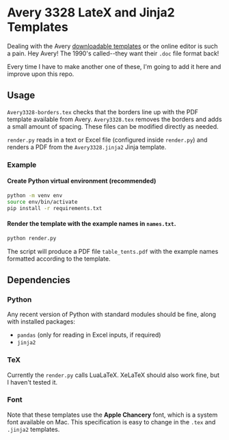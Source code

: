# Avery 3328 LateX and Jinja2 Templates

Dealing with the Avery [downloadable templates](https://www.avery.com/templates) or the online editor is such a pain.  Hey Avery!  The 1990's called--they want their `.doc` file format back!

Every time I have to make another one of these, I'm going to add it here and improve upon this repo.

## Usage

`Avery3328-borders.tex` checks that the borders line up with the PDF template available from Avery.  `Avery3328.tex` removes the borders and adds a small amount of spacing.  These files can be modified directly as needed. 

`render.py` reads in a text or Excel file (configured inside `render.py`) and renders a PDF from the `Avery3328.jinja2` Jinja template. 

### Example

#### Create Python virtual environment (recommended)

```sh
python -m venv env
source env/bin/activate
pip install -r requirements.txt
```

#### Render the template with the example names in `names.txt`.

```sh
python render.py
```

The script will produce a PDF file `table_tents.pdf` with the example names formatted according to the template.

## Dependencies

### Python

Any recent version of Python with standard modules should be fine, along with installed packages:

- `pandas` (only for reading in Excel inputs, if required)
- `jinja2`

### TeX

Currently the `render.py` calls LuaLaTeX.  XeLaTeX should also work fine, but I haven't tested it.

### Font

Note that these templates use the **Apple Chancery** font, which is a system font available on Mac.  This specification is easy to change in the `.tex` and `.jinja2` templates.